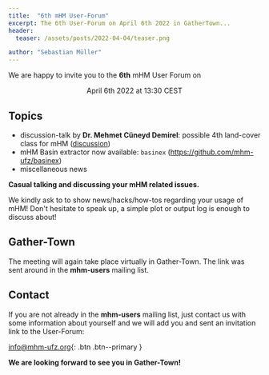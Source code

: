 ```yaml
---
title:  "6th mHM User-Forum"
excerpt: The 6th User-Forum on April 6th 2022 in GatherTown...
header:
  teaser: /assets/posts/2022-04-04/teaser.png

author: "Sebastian Müller"
---
```


We are happy to invite you to the **6th** mHM User Forum on

<p align="center">April 6th 2022 at 13:30 CEST</p>

## Topics

- discussion-talk by **Dr. Mehmet Cüneyd Demirel**: possible 4th land-cover class for mHM ([discussion](https://github.com/mhm-ufz/mhm/discussions/53))
- mHM Basin extractor now available: `basinex` (https://github.com/mhm-ufz/basinex)
- miscellaneous news

**Casual talking and discussing your mHM related issues.**

We kindly ask to to show news/hacks/how-tos regarding your usage of mHM!
Don't hesitate to speak up, a simple plot or output log is enough to discuss about!

## Gather-Town

The meeting will again take place virtually in Gather-Town.
The link was sent around in the **mhm-users** mailing list.

## Contact

If you are not already in the **mhm-users** mailing list, just contact us with some information about yourself and we will add you and sent an invitation link to the User-Forum:

[<i class="far fa-envelope"></i> info@mhm-ufz.org](mailto:info@mhm-ufz.org){: .btn .btn--primary }

**We are looking forward to see you in Gather-Town!**

